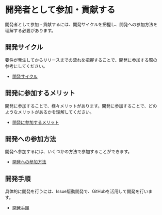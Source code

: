 # 開発者として参加・貢献する

開発者として参加・貢献するには、開発サイクルを把握し、開発への参加方法を理解する必要があります。


## 開発サイクル
要件が発生してからリリースまでの流れを把握することで、開発に参加する際の参考にしてください。
- [開発サイクル](./cycle)

## 開発に参加するメリット
開発に参加することで、様々メリットがあります。開発に参加することで、どのようなメリットがあるかを理解してください。
- [開発に参加するメリット](./merit)

## 開発への参加方法
開発へ参加するには、いくつかの方法で参加することができます。
- [開発への参加方法](./participation)

## 開発手順
具体的に開発を行うには、Issue駆動開発で、GitHubを活用して開発を行います。
- [開発手順](./develop)
